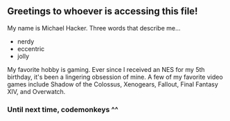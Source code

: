 ## Greetings to whoever is accessing this file!

My name is Michael Hacker. Three words that describe me...
+ nerdy
+ eccentric
+ jolly

My favorite hobby is gaming. Ever since I received an NES for my 5th birthday,
it's been a lingering obsession of mine. A few of my favorite video games
include Shadow of the Colossus, Xenogears, Fallout, Final Fantasy XIV, and
Overwatch.

### Until next time, codemonkeys ^^
